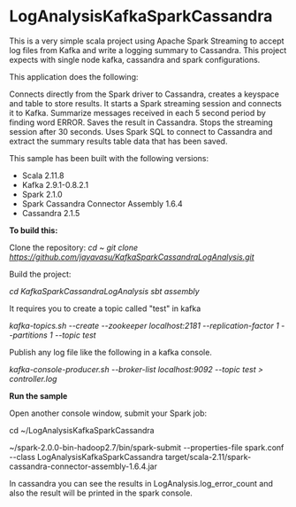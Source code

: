 # LogAnalysisKafkaSparkCassandra
This is a very simple scala project using Apache Spark Streaming to accept log files from Kafka and write a logging summary to Cassandra.
This project expects with single node kafka, cassandra and spark configurations.

This application does the following:

Connects directly from the Spark driver to Cassandra, creates a keyspace and table to store results.
It starts a Spark streaming session and connects it to Kafka. Summarize messages received in each 5 second period by finding word ERROR. 
Saves the result in Cassandra.
Stops the streaming session after 30 seconds.
Uses Spark SQL to connect to Cassandra and extract the summary results table data that has been saved.

This sample has been built with the following versions:
- Scala 2.11.8
- Kafka 2.9.1-0.8.2.1
- Spark 2.1.0
- Spark Cassandra Connector Assembly 1.6.4
- Cassandra 2.1.5

**To build this:**

Clone the repository:
*cd ~
git clone https://github.com/jayavasu/KafkaSparkCassandraLogAnalysis.git*

Build the project:

*cd KafkaSparkCassandraLogAnalysis*
*sbt assembly*

It requires you to create a topic called "test" in kafka

*kafka-topics.sh --create --zookeeper localhost:2181 --replication-factor 1 --partitions 1 --topic test*


Publish any log file like the following in a kafka console.

*kafka-console-producer.sh --broker-list localhost:9092 --topic test > controller.log*


**Run the sample**

Open another console window, submit your Spark job:

cd ~/LogAnalysisKafkaSparkCassandra

~/spark-2.0.0-bin-hadoop2.7/bin/spark-submit --properties-file spark.conf --class LogAnalysisKafkaSparkCassandra target/scala-2.11/spark-cassandra-connector-assembly-1.6.4.jar

In cassandra you can see the results in LogAnalysis.log_error_count and also the result will be printed in the spark console.
